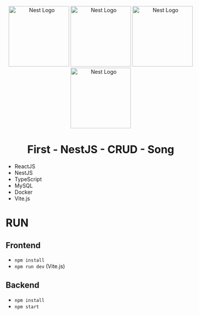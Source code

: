 <p align="center">
  <img src="https://cdn4.iconfinder.com/data/icons/logos-3/600/React.js_logo-512.png" width="160" alt="Nest Logo" />
  <img src="https://nestjs.com/img/logo-small.svg" width="160" alt="Nest Logo" />
  <img src="https://cdn3d.iconscout.com/3d/free/thumb/free-typescript-9294849-7577992.png" width="160" alt="Nest Logo" />
  <img src="https://www.databaseanalyser.com/wp-content/uploads/2022/01/MySQL-logo.png" width="160" alt="Nest Logo" />
</p>
<h1 align="center">First - NestJS - CRUD - Song</h1>

- ReactJS
- NestJS
- TypeScript
- MySQL
- Docker
- Vite.js

# RUN
## Frontend
- `npm install`
- `npm run dev` (Vite.js)

## Backend
- `npm install`
- `npm start`
